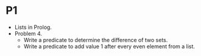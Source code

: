 # P1

* Lists in Prolog.
* Problem 4.
    * Write a predicate to determine the difference of two sets.
    * Write a predicate to add value 1 after every even element from a list.
